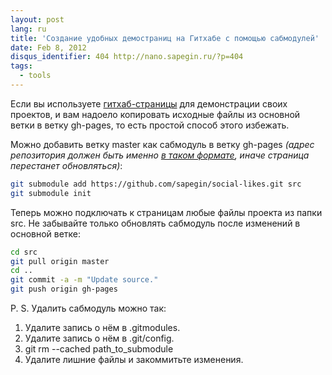 ```yaml
---
layout: post
lang: ru
title: 'Создание удобных демостраниц на Гитхабе с помощью сабмодулей'
date: Feb 8, 2012
disqus_identifier: 404 http://nano.sapegin.ru/?p=404
tags:
  - tools
---
```


Если вы используете [гитхаб-страницы](http://pages.github.com/) для демонстрации своих проектов, и вам надоело копировать исходные файлы из основной ветки в ветку gh-pages, то есть простой способ этого избежать.

Можно добавить ветку master как сабмодуль в ветку gh-pages *(адрес репозитория должен быть именно [в таком формате](https://help.github.com/articles/using-submodules-with-pages), иначе страница перестанет обновляться)*:

```bash
git submodule add https://github.com/sapegin/social-likes.git src
git submodule init
```

Теперь можно подключать к страницам любые файлы проекта из папки src. Не забывайте только обновлять сабмодуль после изменений в основной ветке:

```bash
cd src
git pull origin master
cd ..
git commit -a -m "Update source."
git push origin gh-pages
```

P. S. Удалить сабмодуль можно так:

1. Удалите запись о нём в .gitmodules.
2. Удалите запись о нём в .git/config.
3. git rm --cached path_to_submodule
4. Удалите лишние файлы и закоммитьте изменения.
